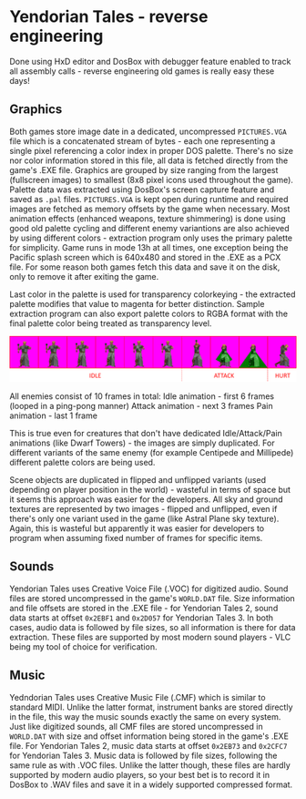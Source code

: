 # Yendorian Tales - reverse engineering
Done using HxD editor and DosBox with debugger feature enabled to track all assembly calls - reverse engineering old games is really easy these days!

## Graphics
Both games store image date in a dedicated, uncompressed `PICTURES.VGA` file which is a concatenated stream of bytes - each one representing a single pixel referencing a color index in proper DOS palette. There's no size nor color information stored in this file, all data is fetched directly from the game's .EXE file. Graphics are grouped by size ranging from the largest (fullscreen images) to smallest (8x8 pixel icons used throughout the game). Palette data was extracted using DosBox's screen capture feature and saved as `.pal` files. `PICTURES.VGA` is kept open during runtime and required images are fetched as memory offsets by the game when necessary. Most animation effects (enhanced weapons, texture shimmering) is done using good old palette cycling and different enemy variantions are also achieved by using different colors - extraction program only uses the primary palette for simplicity.
Game runs in mode 13h at all times, one exception being the Pacific splash screen which is 640x480 and stored in the .EXE as a PCX file. For some reason both games fetch this data and save it on the disk, only to remove it after exiting the game.

Last color in the palette is used for transparency colorkeying - the extracted palette modifies that value to magenta for better distinction. Sample extraction program can also export palette colors to RGBA format with the final palette color being treated as transparency level.

<p align="center"><img src="bariag.png"></p>

All enemies consist of 10 frames in total:
Idle animation - first 6 frames (looped in a ping-pong manner)
Attack animation - next 3 frames
Pain animation - last 1 frame

This is true even for creatures that don't have dedicated Idle/Attack/Pain animations (like Dwarf Towers) - the images are simply duplicated. For different variants of the same enemy (for example Centipede and Millipede) different palette colors are being used.

Scene objects are duplicated in flipped and unflipped variants (used depending on player position in the world) - wasteful in terms of space but it seems this approach was easier for the developers. All sky and ground textures are represented by two images - flipped and unflipped, even if there's only one variant used in the game (like Astral Plane sky texture). Again, this is wasteful but apparently it was easier for developers to program when assuming fixed number of frames for specific items.

## Sounds
Yendorian Tales uses Creative Voice File (.VOC) for digitized audio. Sound files are stored uncompressed in the game's `WORLD.DAT` file. Size information and file offsets are stored in the .EXE file - for Yendorian Tales 2, sound data starts at offset `0x2EBF1` and `0x2D057` for Yendorian Tales 3. In both cases, audio data is followed by file sizes, so all information is there for data extraction. These files are supported by most modern sound players - VLC being my tool of choice for verification.

## Music
Yedndorian Tales uses Creative Music File (.CMF) which is similar to standard MIDI. Unlike the latter format, instrument banks are stored directly in the file, this way the music sounds exactly the same on every system. Just like digitized sounds, all CMF files are stored uncompressed in `WORLD.DAT` with size and offset information being stored in the game's .EXE file. For Yendorian Tales 2, music data starts at offset `0x2EB73` and `0x2CFC7` for Yendorian Tales 3. Music data is followed by file sizes, following the same rule as with .VOC files. Unlike the latter though, these files are hardly supported by modern audio players, so your best bet is to record it in DosBox to .WAV files and save it in a widely supported compressed format.